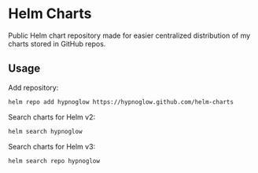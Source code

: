 # Helm Charts

Public Helm chart repository made for easier centralized distribution of my 
charts stored in GitHub repos.

## Usage

Add repository:

```bash
helm repo add hypnoglow https://hypnoglow.github.com/helm-charts
```

Search charts for Helm v2:

```bash
helm search hypnoglow
```

Search charts for Helm v3:

```bash
helm search repo hypnoglow
```
